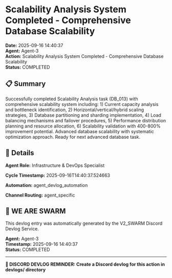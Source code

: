 # Scalability Analysis System Completed - Comprehensive Database Scalability

**Date:** 2025-09-16 14:40:37  
**Agent:** Agent-3  
**Action:** Scalability Analysis System Completed - Comprehensive Database Scalability  
**Status:** COMPLETED

## 📋 Summary

Successfully completed Scalability Analysis task (DB_013) with comprehensive scalability system including: 1) Current capacity analysis and bottleneck identification, 2) Horizontal/vertical/hybrid scaling strategies, 3) Database partitioning and sharding implementation, 4) Load balancing mechanisms and failover procedures, 5) Performance distribution planning and resource allocation, 6) Scalability validation with 400-800% improvement potential. Advanced database scalability with systematic optimization approach. Ready for next advanced database task.

## 🎯 Details

**Agent Role:** Infrastructure & DevOps Specialist

**Cycle Timestamp:** 2025-09-16T14:40:37.524663

**Automation:** agent_devlog_automation

**Channel Routing:** agent_specific

## 🐝 WE ARE SWARM

This devlog entry was automatically generated by the V2_SWARM Discord Devlog Service.

**Agent:** Agent-3  
**Timestamp:** 2025-09-16 14:40:37  
**Status:** COMPLETED

---

**📝 DISCORD DEVLOG REMINDER: Create a Discord devlog for this action in devlogs/ directory**
